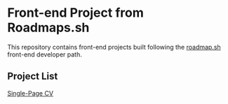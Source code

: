 <h1>Front-end Project from Roadmaps.sh</h1>
<p>This repository contains front-end projects built following the <a href="https://roadmap.sh/">roadmap.sh</a> front-end developer path.</p>
<h2>Project List</h2>
<p><a href="https://roadmap.sh/projects/single-page-cv">Single-Page CV</a></p>
  
